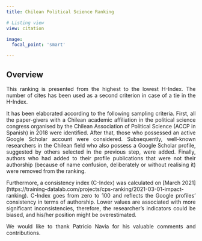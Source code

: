 ```yaml
---
title: Chilean Political Science Ranking

# Listing view
view: citation

image:
  focal_point: 'smart'

---
```


## Overview

<p align="justify">This ranking is presented from the highest to the lowest H-Index. The number of cites has been used as a second criterion in case of a tie in the H-Index.</p>

<p align="justify">It has been elaborated according to the following sampling criteria. First, all the paper-givers with a Chilean academic affiliation in the political science congress organised by the Chilean Association of Political Science (ACCP in Spanish) in 2018 were identified. After that, those who possessed an active Google Scholar account were considered. Subsequently, well-known researchers in the Chilean field who also possess a Google Scholar profile, suggested by others selected in the previous step, were added. Finally, authors who had added to their profile publications that were not their authorship (because of name confusion, deliberately or without realising it) were removed from the ranking.</p>

<p align="justify">Furthermore, a consistency index (C-Index) was calculated on [March 2021](https://training-datalab.com/projects/cps-ranking/2021-03-01-impact-ranking). C-Index goes from zero to 100 and reflects the Google profiles’ consistency in terms of authorship. Lower values are associated with more significant inconsistencies, therefore, the researcher’s indicators could be biased, and his/her position might be overestimated.</p>

<p align="justify">We would like to thank Patricio Navia for his valuable comments and contributions.</p>

